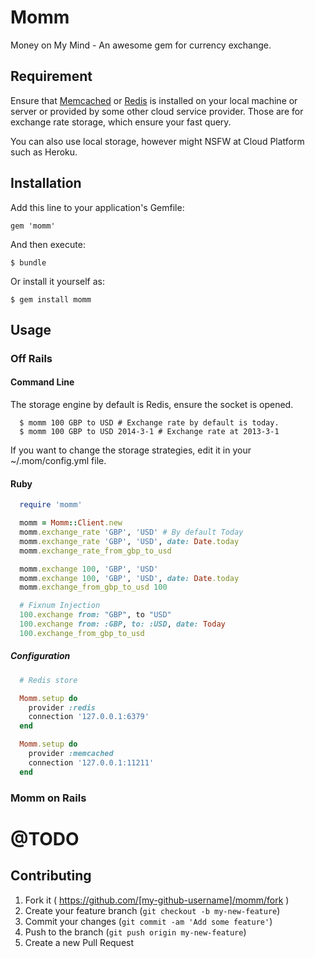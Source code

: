 # Momm

Money on My Mind - An awesome gem for currency exchange.

## Requirement

Ensure that [Memcached](http://memcached.org/) or [Redis](http://redis.io/) is installed on your local machine or server or provided by some other cloud service provider. Those are for exchange rate storage, which ensure your fast query.

You can also use local storage, however might NSFW at Cloud Platform such as Heroku.

## Installation

Add this line to your application's Gemfile:

    gem 'momm'

And then execute:

    $ bundle

Or install it yourself as:

    $ gem install momm

## Usage

### Off Rails

#### Command Line

The storage engine by default is Redis, ensure the socket is opened.

```
  $ momm 100 GBP to USD # Exchange rate by default is today.
  $ momm 100 GBP to USD 2014-3-1 # Exchange rate at 2013-3-1
```

If you want to change the storage strategies, edit it in your ~/.mom/config.yml file.

#### Ruby

``` ruby
  require 'momm'

  momm = Momm::Client.new
  momm.exchange_rate 'GBP', 'USD' # By default Today
  momm.exchange_rate 'GBP', 'USD', date: Date.today
  momm.exchange_rate_from_gbp_to_usd

  momm.exchange 100, 'GBP', 'USD'
  momm.exchange 100, 'GBP', 'USD', date: Date.today
  momm.exchange_from_gbp_to_usd 100

  # Fixnum Injection
  100.exchange from: "GBP", to "USD"
  100.exchange from: :GBP, to: :USD, date: Today
  100.exchange_from_gbp_to_usd

```

##### Configuration

``` ruby
  # Redis store

  Momm.setup do
    provider :redis
    connection '127.0.0.1:6379'
  end

  Momm.setup do
    provider :memcached
    connection '127.0.0.1:11211'
  end
```

### Momm on Rails

# @TODO

## Contributing

1. Fork it ( https://github.com/[my-github-username]/momm/fork )
2. Create your feature branch (`git checkout -b my-new-feature`)
3. Commit your changes (`git commit -am 'Add some feature'`)
4. Push to the branch (`git push origin my-new-feature`)
5. Create a new Pull Request
